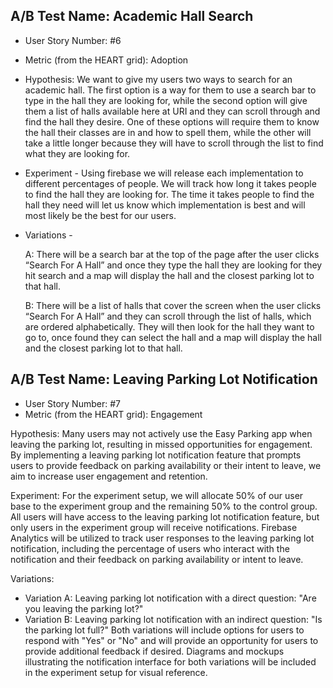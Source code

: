 ## A/B Test Name: Academic Hall Search

* User Story Number: #6
* Metric (from the HEART grid): Adoption 

* Hypothesis: We want to give my users two ways to search for an academic hall. The first option is a way for them to use a search bar to type in the hall they are looking for, while the second option will give them a list of halls available here at URI and they can scroll through and find the hall they desire. One of these options will require them to know the hall their classes are in and how to spell them, while the other will take a little longer because they will have to scroll through the list to find what they are looking for.

* Experiment - Using firebase we will release each implementation to different percentages of people. We will track how long it takes people to find the hall they are looking for. The time it takes people to find the hall they need will let us know which implementation is best and will most likely be the best for  our users.


* Variations -
  
  A:  There will be a search bar at the top of the page after the user clicks “Search For A Hall” and once they type the hall they are         looking for they hit search and a map will display the hall and the closest parking lot to that hall.

   B:  There will be a list of halls that cover the screen when the user clicks “Search For A Hall” and they can scroll through the list        of halls, which are ordered alphabetically. They will then look for the hall they want to go to, once found they can select the          hall and a map will display the hall and the closest parking lot to that hall.





## A/B Test Name: Leaving Parking Lot Notification
* User Story Number: #7
* Metric (from the HEART grid): Engagement

  
Hypothesis: Many users may not actively use the Easy Parking app when leaving the parking lot, resulting in missed opportunities for engagement. By implementing a leaving parking lot notification feature that prompts users to provide feedback on parking availability or their intent to leave, we aim to increase user engagement and retention.

Experiment:
For the experiment setup, we will allocate 50% of our user base to the experiment group and the remaining 50% to the control group. All users will have access to the leaving parking lot notification feature, but only users in the experiment group will receive notifications. Firebase Analytics will be utilized to track user responses to the leaving parking lot notification, including the percentage of users who interact with the notification and their feedback on parking availability or intent to leave.

Variations:
* Variation A: Leaving parking lot notification with a direct question: "Are you leaving the parking lot?"
* Variation B: Leaving parking lot notification with an indirect question: "Is the parking lot full?"
Both variations will include options for users to respond with "Yes" or "No" and will provide an opportunity for users to provide additional feedback if desired. Diagrams and mockups illustrating the notification interface for both variations will be included in the experiment setup for visual reference.


